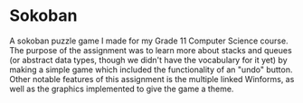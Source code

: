 # Sokoban
A sokoban puzzle game I made for my Grade 11 Computer Science course. The purpose of the assignment was to learn more about stacks and queues (or abstract data types, though we didn't have the vocabulary for it yet) by making a simple game which included the functionality of an "undo" button. Other notable features of this assignment is the multiple linked Winforms, as well as the graphics implemented to give the game a theme. 

